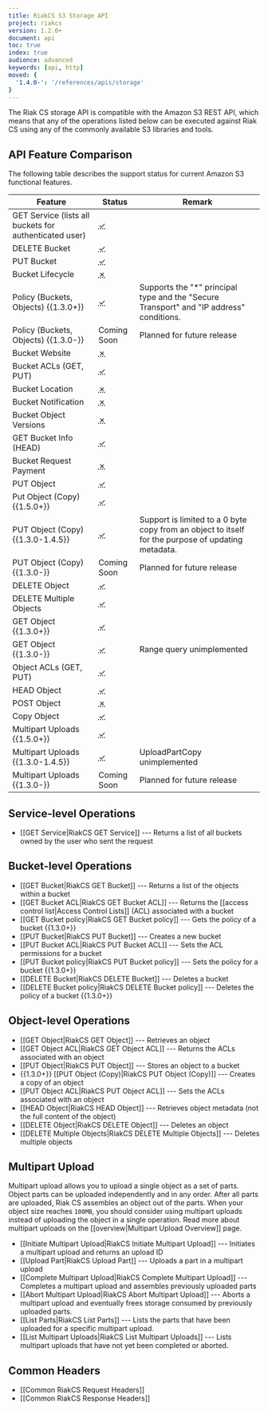 ```yaml
---
title: RiakCS S3 Storage API
project: riakcs
version: 1.2.0+
document: api
toc: true
index: true
audience: advanced
keywords: [api, http]
moved: {
  '1.4.0-': '/references/apis/storage'
}
---
```


The Riak CS storage API is compatible with the Amazon S3 REST API, which
means that any of the operations listed below can be executed against
Riak CS using any of the commonly available S3 libraries and tools.

## API Feature Comparison

The following table describes the support status for current Amazon S3
functional features.

Feature | Status | Remark
--------|--------|--------
GET Service (lists all buckets for authenticated user) | <abbr title="Supported" class="supported">✓</abbr> | |
DELETE Bucket | <abbr title="Supported" class="supported">✓</abbr> | |
PUT Bucket | <abbr title="Supported" class="supported">✓</abbr> | |
Bucket Lifecycle | <abbr title="Unsupported" class="unsupported">✗</abbr> | |
Policy (Buckets, Objects) {{1.3.0+}} | <abbr title="Supported" class="supported">✓</abbr> | Supports the "*" principal type and the "Secure Transport" and "IP address" conditions. |
Policy (Buckets, Objects) {{1.3.0-}} | Coming Soon | Planned for future release |
Bucket Website | <abbr title="Unsupported" class="unsupported">✗</abbr> | |
Bucket ACLs (GET, PUT) | <abbr title="Supported" class="supported">✓</abbr> | |
Bucket Location | <abbr title="Unsupported" class="unsupported">✗</abbr> | |
Bucket Notification | <abbr title="Unsupported" class="unsupported">✗</abbr> | |
Bucket Object Versions | <abbr title="Unsupported" class="unsupported">✗</abbr> | |
GET Bucket Info (HEAD) | <abbr title="Supported" class="supported">✓</abbr> | |
Bucket Request Payment | <abbr title="Unsupported" class="unsupported">✗</abbr> | |
PUT Object | <abbr title="Supported" class="supported">✓</abbr> | |
Put Object (Copy) {{1.5.0+}} | <abbr title="Supported" class="supported">✓</abbr> | |
PUT Object (Copy) {{1.3.0-1.4.5}} | <abbr title="Supported" class="supported">✓</abbr> | Support is limited to a 0 byte copy from an object to itself for the purpose of updating metadata. |
PUT Object (Copy) {{1.3.0-}} | Coming Soon | Planned for future release |
DELETE Object | <abbr title="Supported" class="supported">✓</abbr> | |
DELETE Multiple Objects | <abbr title="Supported" class="supported">✓</abbr> | |
GET Object {{1.3.0+}} | <abbr title="Supported" class="supported">✓</abbr> | |
GET Object {{1.3.0-}} | <abbr title="Supported" class="supported">✓</abbr> | Range query unimplemented |
Object ACLs (GET, PUT) | <abbr title="Supported" class="supported">✓</abbr> | |
HEAD Object | <abbr title="Supported" class="supported">✓</abbr> | |
POST Object | <abbr title="Unsupported" class="unsupported">✗</abbr> | |
Copy Object | <abbr title="Supported" class="supported">✓</abbr> | |
Multipart Uploads {{1.5.0+}} | <abbr title="Supported" class="supported">✓</abbr> | |
Multipart Uploads {{1.3.0-1.4.5}} | <abbr title="Supported" class="supported">✓</abbr> | UploadPartCopy unimplemented |
Multipart Uploads {{1.3.0-}} | Coming Soon | Planned for future release |

## Service-level Operations

* [[GET Service|RiakCS GET Service]] --- Returns a list of all buckets
  owned by the user who sent the request

## Bucket-level Operations

* [[GET Bucket|RiakCS GET Bucket]] --- Returns a list of the objects
  within a bucket
* [[GET Bucket ACL|RiakCS GET Bucket ACL]] --- Returns the [[access
  control list|Access Control Lists]] \(ACL) associated with a bucket
* [[GET Bucket policy|RiakCS GET Bucket policy]] --- Gets the policy of
  a bucket {{1.3.0+}}
* [[PUT Bucket|RiakCS PUT Bucket]] --- Creates a new bucket
* [[PUT Bucket ACL|RiakCS PUT Bucket ACL]] --- Sets the ACL permissions
  for a bucket
* [[PUT Bucket policy|RiakCS PUT Bucket policy]] --- Sets the policy for
  a bucket {{1.3.0+}}
* [[DELETE Bucket|RiakCS DELETE Bucket]] --- Deletes a bucket
* [[DELETE Bucket policy|RiakCS DELETE Bucket policy]] --- Deletes the
  policy of a bucket {{1.3.0+}}

## Object-level Operations

* [[GET Object|RiakCS GET Object]] --- Retrieves an object
* [[GET Object ACL|RiakCS GET Object ACL]] --- Returns the ACLs associated with an object
* [[PUT Object|RiakCS PUT Object]] --- Stores an object to a bucket
* {{1.3.0+}} [[PUT Object (Copy)|RiakCS PUT Object (Copy)]] --- Creates a copy of an object
* [[PUT Object ACL|RiakCS PUT Object ACL]] --- Sets the ACLs associated with an object
* [[HEAD Object|RiakCS HEAD Object]] --- Retrieves object metadata (not the full content of the object)
* [[DELETE Object|RiakCS DELETE Object]] --- Deletes an object
* [[DELETE Multiple Objects|RiakCS DELETE Multiple Objects]] --- Deletes multiple objects

## Multipart Upload

Multipart upload allows you to upload a single object as a set of parts.
Object parts can be uploaded independently and in any order. After all
parts are uploaded, Riak CS assembles an object out of the parts. When
your object size reaches `100MB`, you should consider using multipart
uploads instead of uploading the object in a single operation. Read more
about multipart uploads on the [[overview|Multipart Upload Overview]]
page.

* [[Initiate Multipart Upload|RiakCS Initiate Multipart Upload]] ---
  Initiates a multipart upload and returns an upload ID
* [[Upload Part|RiakCS Upload Part]] --- Uploads a part in a multipart
  upload
* [[Complete Multipart Upload|RiakCS Complete Multipart Upload]] ---
  Completes a multipart upload and assembles previously uploaded parts
* [[Abort Multipart Upload|RiakCS Abort Multipart Upload]] --- Aborts a
  multipart upload and eventually frees storage consumed by previously
  uploaded parts.
* [[List Parts|RiakCS List Parts]] --- Lists the parts that have been
  uploaded for a specific multipart upload.
* [[List Multipart Uploads|RiakCS List Multipart Uploads]] --- Lists
  multipart uploads that have not yet been completed or aborted.

## Common Headers

* [[Common RiakCS Request Headers]]
* [[Common RiakCS Response Headers]]
